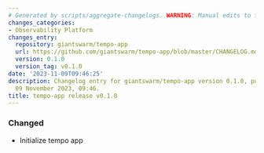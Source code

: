 ```yaml
---
# Generated by scripts/aggregate-changelogs. WARNING: Manual edits to this files will be overwritten.
changes_categories:
- Observability Platform
changes_entry:
  repository: giantswarm/tempo-app
  url: https://github.com/giantswarm/tempo-app/blob/master/CHANGELOG.md#010---2023-11-09
  version: 0.1.0
  version_tag: v0.1.0
date: '2023-11-09T09:46:25'
description: Changelog entry for giantswarm/tempo-app version 0.1.0, published on
  09 November 2023, 09:46.
title: tempo-app release v0.1.0
---
```


### Changed
- Initialize tempo app
